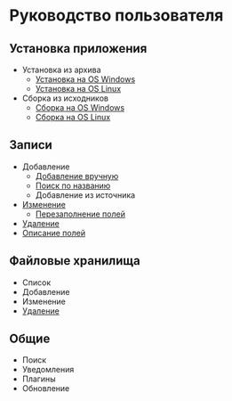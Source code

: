 # Руководство пользователя

## Установка приложения

- Установка из архива
    - [Установка на OS Windows](/ru/user/install/dist/windows.md "Установка из архива на OS Windows")
    - [Установка на OS Linux](/ru/user/install/dist/nix.md "Установка из архива на OS Linux")
- Сборка из исходников
    - [Сборка на OS Windows](/ru/user/install/source/windows.md "Сборка из исходников на OS Windows")
    - [Сборка на OS Linux](/ru/user/install/source/nix.md "Сборка из исходников на OS Linux")

## Записи

- Добавление
    - [Добавление вручную](/ru/user/item/add/manually.md "Добавление записи вручную")
    - [Поиск по названию](/ru/user/item/search.md "Поиск источника заполнения записи")
    - Добавление из источника
- [Изменение](/ru/user/item/change.md "Изменение записи")
    - [Перезаполнение полей](/ru/user/item/refill.md "Перезаполнение полей записи")
- [Удаление](/ru/user/item/delete.md "Удаление записи")
- [Описание полей](/ru/user/item/fields.md "Описание полей записи")

## Файловые хранилища

- Список
- Добавление
- Изменение
- [Удаление](/ru/user/storage/delete.md "Удаление файлового хранилища")

## Общие
- Поиск
- Уведомления
- Плагины
- Обновление